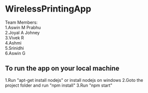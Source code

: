 # WirelessPrintingApp

Team Members:  
1.Aswin M Prabhu  
2.Joyal A Johney  
3.Vivek R  
4.Ashmi  
5.Srinidhi  
6.Aswin G  


## To run the app on your local machine

1.Run "apt-get install nodejs" or install nodejs on windows
2.Goto the project folder and run "npm install"
3.Run "npm start"
